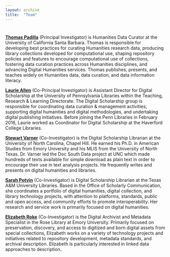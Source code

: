 ```yaml
---
layout: archive
title:  "Team"
---
```


#
[**Thomas Padilla**](http://www.thomaspadilla.org/) (Principal Investigator) is Humanities Data Curator at the University of California Santa Barbara. Thomas is responsible for developing best practices for curating Humanities research data, producing library collections developed for computational use, shaping repository policies and features to encourage computational use of collections, fostering data curation practices across Humanities disciplines, and advancing Digital Humanities services. Thomas publishes, presents, and teaches widely on Humanities data, data curation, and data information literacy.

[**Laurie Allen**](http://www.laurieallen.org/) (Co-Principal Investigator) is  Assistant Director for Digital Scholarship at the University of Pennsylvania Libraries within the Teaching, Research & Learning Directorate. The Digital Scholarship group is responsible for coordinating data curation & management activities, supporting digital humanities and digital methodologies, and undertaking digital publishing initiatives. Before joining the Penn Libraries in February 2016, Laurie worked as Coordinator for Digital Scholarship at the Haverford College Libraries. 

[**Stewart Varner**](https://stewartvarner.com/) (Co-Investigator) is the Digital Scholarship Librarian at the University of North Carolina, Chapel Hill. He earned his Ph.D. in American Studies from Emory University and his MLIS from the University of North Texas. Dr. Varner led the Doc South Data project at UNC which made hundreds of texts available for simple download as plain text in order to encourage their use in text analysis projects. He frequently writes and presents on digital humanities and libraries.

[**Sarah Potvin**](http://library.tamu.edu/directory/people/spotvin) (Co-Investigator) is Digital Scholarship Librarian at the Texas A&M University Libraries. Based in the Office of Scholarly Communication, she coordinates a portfolio of digital humanities, digital collection, and library technology projects, with attention to platforms, standards, public and open access, and community efforts to promote interoperability. Her research and service work is primarily focused on digital humanities.

[**Elizabeth Roke**](http://rose.library.emory.edu/about/staff-directory/roke-russey-elizabeth.html) (Co-Investigator) is the Digital Archivist and Metadata Specialist in the Rose Library at Emory University.   Primarily focused on preservation, discovery, and access to digitized and born digital assets from special collections, Elizabeth works on a variety of technology projects and initiatives related to repository development, metadata standards, and archival description.  Elizabeth is particularly interested in linked data approaches to description. 
